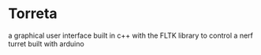 # Torreta
 a graphical user interface built in c++ with the FLTK library to control a nerf turret built with arduino
